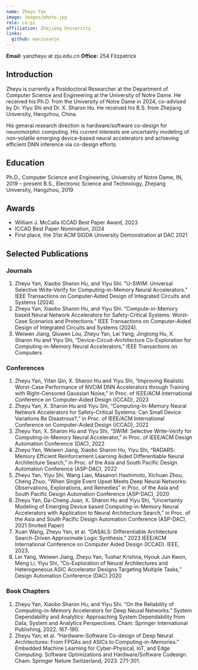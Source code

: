 ```yaml
---
name: Zheyu Yan
image: images/photo.jpg
role: co-pi
affiliation: Zhejiang University
links:
  github: mariusanje
---
```


**Email:**  yanzheyu at zju.edu.cn
**Office:** 254 Fitzpatrick

## Introduction
Zheyu is currently a Postdoctoral Researcher at the Department of Computer Science and Engineering at the University of Notre Dame. He received his Ph.D. from the University of Notre Dame in 2024, co-advised by Dr. Yiyu Shi and Dr. X. Sharon Hu. He received his B.S. from Zhejiang University, Hangzhou, China. 

His general research direction is hardware/software co-design for neuromorphic computing. His current interests are uncertainty modeling of non-volatile emerging device-based neural accelerators and achieving efficient DNN inference via co-design efforts.

## Education
Ph.D., Computer Science and Engineering, University of Notre Dame, IN, 2019 – present
B.S., Electronic Science and Technology, Zhejiang University, Hangzhou, 2019

## Awards

* William J. McCalla ICCAD Best Paper Award, 2023
* ICCAD Best Paper Nomination, 2024
* First place, the 31st ACM SIGDA University Demonstration at DAC 2021

## Selected Publications
### Journals
1. Zheyu Yan, Xiaobo Sharon Hu, and Yiyu Shi. “U-SWIM: Universal Selective Write-Verify for Computing-in-Memory Neural Accelerators.” IEEE Transactions on Computer-Aided Design of Integrated Circuits and Systems (2024).
2. Zheyu Yan, Xiaobo Sharon Hu, and Yiyu Shi. “Compute-in-Memory based Neural Network Accelerators for Safety-Critical Systems: Worst-Case Scenarios and Protections.” IEEE Transactions on Computer-Aided Design of Integrated Circuits and Systems (2024).
3. Weiwen Jiang, Qiuwen Lou, Zheyu Yan, Lei Yang, Jingtong Hu, X. Sharon Hu and Yiyu Shi, “Device-Circuit-Architecture Co-Exploration for Computing-in-Memory Neural Accelerators,” IEEE Transactions on Computers

### Conferences
1. Zheyu Yan, Yifan Qin, X. Sharon Hu and Yiyu Shi, “Improving Realistic Worst-Case Performance of NVCiM DNN Accelerators through Training with Right-Censored Gaussian Noise,” in Proc. of IEEE/ACM International Conference on Computer-Aided Design (ICCAD), 2023
2. Zheyu Yan, X. Sharon Hu and Yiyu Shi, “Computing-In-Memory Neural Network Accelerators for Safety-Critical Systems: Can Small Device Variations Be Disastrous?,” in Proc. of IEEE/ACM International Conference on Computer-Aided Design (ICCAD), 2022
3. Zheyu Yan, X. Sharon Hu and Yiyu Shi, “SWIM: Selective Write-Verify for Computing-in-Memory Neural Accelerator,” in Proc. of IEEE/ACM Design Automation Conference (DAC), 2022
4. Zheyu Yan, Weiwen Jiang, Xiaobo Sharon Hu, Yiyu Shi, “RADARS: Memory Efficient Reinforcement Learning Aided Differentiable Neural Architecture Search,” in Proc. of the Asia and South Pacific Design Automation Conference (ASP-DAC), 2022
5. Zheyu Yan, Yiyu Shi, Wang Liao, Masanori Hashimoto, Xichuan Zhou, Cheng Zhuo, “When Single Event Upset Meets Deep Neural Networks: Observations, Explorations, and Remedies” in Proc. of the Asia and South Pacific Design Automation Conference (ASP-DAC), 2020
6. Zheyu Yan, Da-Cheng Juan, X. Sharon Hu and Yiyu Shi, “Uncertainty Modeling of Emerging Device based Computing-in-Memory Neural Accelerators with Application to Neural Architecture Search,” in Proc. of the Asia and South Pacific Design Automation Conference (ASP-DAC), 2021 (Invited Paper)
7. Xuan Wang, Zheyu Yan, et al. “DASALS: Differentiable Architecture Search-Driven Approximate Logic Synthesis.” 2023 IEEE/ACM International Conference on Computer Aided Design (ICCAD). IEEE, 2023.
8. Lei Yang, Weiwen Jiang, Zheyu Yan, Tushar Krishna, Hyouk Jun Kwon, Meng Li, Yiyu Shi, “Co-Exploration of Neural Architectures and Heterogeneous ASIC Accelerator Designs Targeting Multiple Tasks,” Design Automation Conference (DAC) 2020

### Book Chapters
1. Zheyu Yan, Xiaobo Sharon Hu, and Yiyu Shi. “On the Reliability of Computing-in-Memory Accelerators for Deep Neural Networks.” System Dependability and Analytics: Approaching System Dependability from Data, System and Analytics Perspectives. Cham: Springer International Publishing, 2022. 167-190.
2. Zheyu Yan, et al. “Hardware–Software Co-design of Deep Neural Architectures: From FPGAs and ASICs to Computing-in-Memories.” Embedded Machine Learning for Cyber-Physical, IoT, and Edge Computing: Software Optimizations and Hardware/Software Codesign. Cham: Springer Nature Switzerland, 2023. 271-301.
